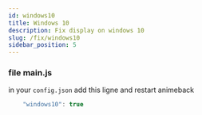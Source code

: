 ```yaml
---
id: windows10
title: Windows 10
description: Fix display on windows 10
slug: /fix/windows10
sidebar_position: 5
---
```


### file main.js
in your `config.json` add this ligne and restart animeback
```js
    "windows10": true
```